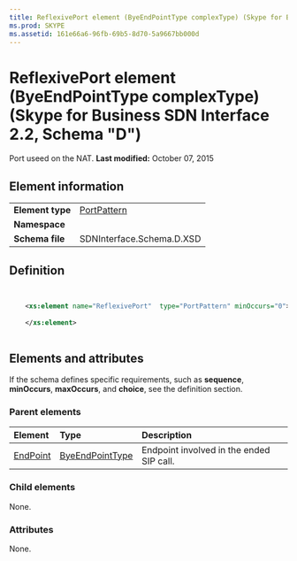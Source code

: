 ```yaml
---
title: ReflexivePort element (ByeEndPointType complexType) (Skype for Business SDN Interface 2.2, Schema "D")
ms.prod: SKYPE
ms.assetid: 161e66a6-96fb-69b5-8d70-5a9667bb000d
---
```



# ReflexivePort element (ByeEndPointType complexType) (Skype for Business SDN Interface 2.2, Schema "D")
Port useed on the NAT. 
 **Last modified:** October 07, 2015
  
    
    


## Element information


|||
|:-----|:-----|
|**Element type**| [PortPattern](portpattern-simpletype.md)|
|**Namespace**||
|**Schema file**|SDNInterface.Schema.D.XSD |
   

## Definition


```XML


    <xs:element name="ReflexivePort"  type="PortPattern" minOccurs="0">
    
    </xs:element>
  
```


## Elements and attributes

If the schema defines specific requirements, such as **sequence**, **minOccurs**, **maxOccurs**, and **choice**, see the definition section. 
  
    
    

### Parent elements



|**Element**|**Type**|**Description**|
|:-----|:-----|:-----|
| [EndPoint](endpoint-element-byetype-complextype.md)| [ByeEndPointType](byeendpointtype-complextype.md)|Endpoint involved in the ended SIP call. |
   

### Child elements

None. 
  
    
    

### Attributes

None. 
  
    
    

